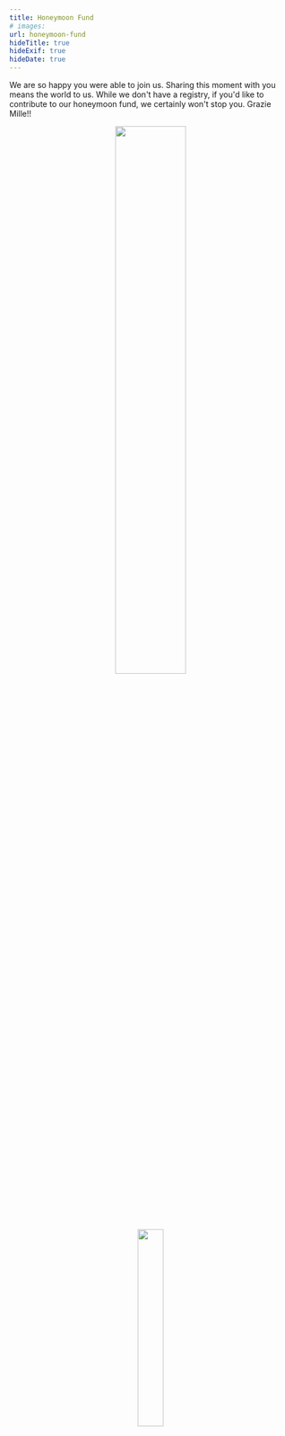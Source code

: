 ```yaml
---
title: Honeymoon Fund
# images: 
url: honeymoon-fund
hideTitle: true
hideExif: true
hideDate: true
---
```


We are so happy you were able to join us. Sharing this moment with you means the world to us. While we don't have a registry, if you'd like to contribute to our honeymoon fund, we certainly won't stop you. Grazie Mille!!

<p align="center">
    <img src="/images/sitting-on-a-dock-in-sunapee.jpeg" width="50%" height="auto" alt:"Ciao">
</p>

<p align="center">
    <img src="/images/venmo-us.jpeg" width="30%" height="auto" alt:"Venmo">
</p>

